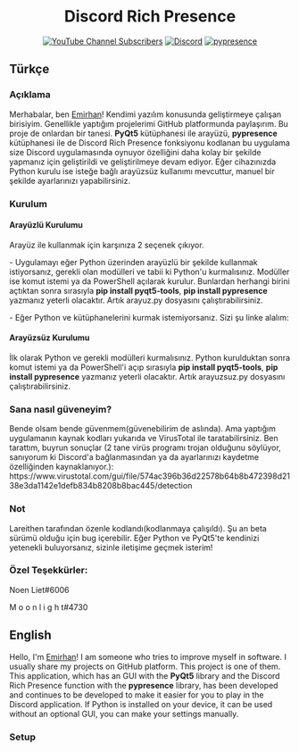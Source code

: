 <h1 align="center"><b>Discord Rich Presence</b></h1>
<p align="center">
  <a href="https://www.youtube.com/channel/UC04gEGNKl9V8UyjIDh6RE6g"><img alt="YouTube Channel Subscribers" src="https://img.shields.io/youtube/channel/subscribers/UC04gEGNKl9V8UyjIDh6RE6g?color=%23f00002&label=YouTube&logo=youtube&logoColor=white&style=flat-square"></a>
  <a href="https://discord.gg/aaYjVKC"><img alt="Discord" src="https://img.shields.io/discord/766643389062971413?color=%237289DA&label=Discord&logo=discord&logoColor=white&style=flat-square"></a>
  <a href="https://github.com/qwertyquerty/pypresence"><img alt="pypresence" src="https://img.shields.io/badge/using-pypresence-00bb88.svg?style=flat-square&logo=discord&logoWidth=20"></a>
</p>
<h2>Türkçe</h2>
</p>
<h3>Açıklama</h3>
<p>Merhabalar, ben <a href="https://github.com/Lareithen">Emirhan</a>! Kendimi yazılım konusunda geliştirmeye çalışan birisiyim. Genellikle yaptığım projelerimi GitHub platformunda paylaşırım. Bu proje de onlardan bir tanesi. <b>PyQt5</b> kütüphanesi ile arayüzü, <b>pypresence</b> kütüphanesi ile de Discord Rich Presence fonksiyonu kodlanan bu uygulama size Discord uygulamasında oynuyor özelliğini daha kolay bir şekilde yapmanız için geliştirildi ve geliştirilmeye devam ediyor. Eğer cihazınızda Python kurulu ise isteğe bağlı arayüzsüz kullanımı mevcuttur, manuel bir şekilde ayarlarınızı yapabilirsiniz.</p>
<h3>Kurulum</h3>
<h4>Arayüzlü Kurulumu</h4>
<p>Arayüz ile kullanmak için karşınıza 2 seçenek çıkıyor.</p>
<p>- Uygulamayı eğer Python üzerinden arayüzlü bir şekilde kullanmak istiyorsanız, gerekli olan modülleri ve tabii ki Python'u kurmalısınız. Modüller ise komut istemi ya da PowerShell açılarak kurulur. Bunlardan herhangi birini açtıktan sonra sırasıyla <b>pip install pyqt5-tools</b>, <b>pip install pypresence</b> yazmanız yeterli olacaktır. Artık arayuz.py dosyasını çalıştırabilirsiniz.</p>
<p>- Eğer Python ve kütüphanelerini kurmak istemiyorsanız. Sizi şu linke alalım:</p>
<h4>Arayüzsüz Kurulumu</h4>
<p>İlk olarak Python ve gerekli modülleri kurmalısınız. Python kurulduktan sonra komut istemi ya da PowerShell'i açıp sırasıyla <b>pip install pyqt5-tools</b>, <b>pip install pypresence</b> yazmanız yeterli olacaktır. Artık arayuzsuz.py dosyasını çalıştırabilirsiniz.</p>
<h3>Sana nasıl güveneyim?</h3>
<p>Bende olsam bende güvenmem(güvenebilirim de aslında). Ama yaptığım uygulamanın kaynak kodları yukarıda ve VirusTotal ile taratabilirsiniz. Ben tarattım, buyrun sonuçlar (2 tane virüs programı trojan olduğunu söylüyor, sanıyorum ki Discord'a bağlanmasından ya da ayarlarınızı kaydetme özelliğinden kaynaklanıyor.): https://www.virustotal.com/gui/file/574ac396b36d22578b64b8b472398d2138e3da1142e1defb834b8208b8bac445/detection</p>
<h3>Not</h3>
<p>Lareithen tarafından özenle kodlandı(kodlanmaya çalışıldı). Şu an beta sürümü olduğu için bug içerebilir. Eğer Python ve PyQt5'te kendinizi yetenekli buluyorsanız, sizinle iletişime geçmek isterim!</p>
<h3>Özel Teşekkürler:</h3>
<p>Noen Liet#6006</p>
<p>M o o n l i g h t#4730</p>

<h2>English</h2>
<p>Hello, I'm  <a href="https://github.com/Lareithen">Emirhan</a>! I am someone who tries to improve myself in software. I usually share my projects on GitHub platform. This project is one of them. This application, which has an GUI with the <b>PyQt5</b> library and the Discord Rich Presence function with the <b>pypresence</b> library, has been developed and continues to be developed to make it easier for you to play in the Discord application. If Python is installed on your device, it can be used without an optional GUI, you can make your settings manually.</p>
<h3>Setup</h3>
